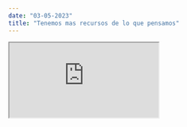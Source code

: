 ```yaml
---
date: "03-05-2023"
title: "Tenemos mas recursos de lo que pensamos"
---
```

<iframe src="https://www.youtube.com/embed/Kfefmr0ouxg" allowfullscreen></iframe>
